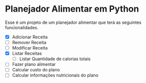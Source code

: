 # Planejador Alimentar em Python

Esse é um projeto de um planejador alimentar que terá as seguintes funcionalidades.

- [X] Adicionar Receita
- [ ] Remover Receita
- [ ] Modificar Receita
- [X] Listar Receitas
  - [ ] Listar Quantidade de calorias totais
- [ ] Fazer plano alimentar
- [ ] Calcular custo do plano
- [ ] Calcular informações nutricionais do plano
